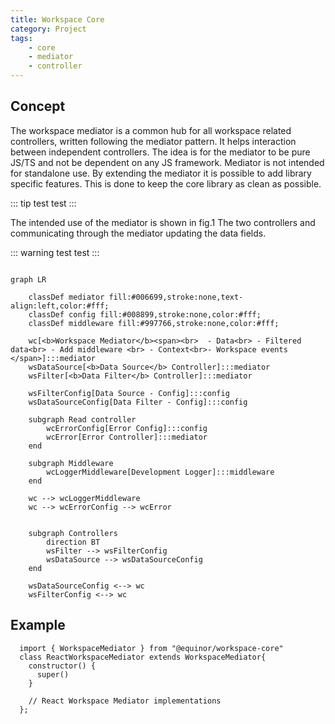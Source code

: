 ```yaml
---
title: Workspace Core
category: Project
tags:
    - core
    - mediator
    - controller
---
```


<ModuleBadge module="workspace-core" />

## Concept

The workspace mediator is a common hub for all workspace related controllers, written following the mediator pattern. It helps interaction between independent controllers. The idea is for the mediator to be pure JS/TS and not be dependent on any JS framework. Mediator is not intended for standalone use. By extending the mediator it is possible to add library specific features. This is done to keep the core library as clean as possible.

::: tip test
test
:::

The intended use of the mediator is shown in fig.1 The two controllers and communicating through the mediator updating the data fields.

::: warning test
test
:::

```mermaid

graph LR

    classDef mediator fill:#006699,stroke:none,text-align:left,color:#fff;
    classDef config fill:#008899,stroke:none,color:#fff;
    classDef middleware fill:#997766,stroke:none,color:#fff;

    wc[<b>Workspace Mediator</b><span><br>  - Data<br> - Filtered data<br> - Add middleware <br> - Context<br>- Workspace events </span>]:::mediator
    wsDataSource[<b>Data Source</b> Controller]:::mediator
    wsFilter[<b>Data Filter</b> Controller]:::mediator

    wsFilterConfig[Data Source - Config]:::config
    wsDataSourceConfig[Data Filter - Config]:::config

    subgraph Read controller
        wcErrorConfig[Error Config]:::config
        wcError[Error Controller]:::mediator
    end

    subgraph Middleware
        wcLoggerMiddleware[Development Logger]:::middleware
    end

    wc --> wcLoggerMiddleware
    wc --> wcErrorConfig --> wcError


    subgraph Controllers
        direction BT
        wsFilter --> wsFilterConfig
        wsDataSource --> wsDataSourceConfig
    end

    wsDataSourceConfig <--> wc
    wsFilterConfig <--> wc

```

## Example

```TS
  import { WorkspaceMediator } from "@equinor/workspace-core"
  class ReactWorkspaceMediator extends WorkspaceMediator{
    constructor() {
      super()
    }

    // React Workspace Mediator implementations
  };
```
